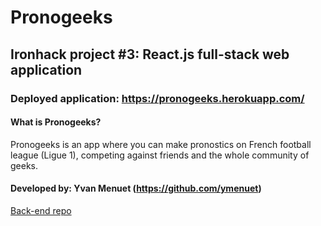 # Pronogeeks
## Ironhack project #3: React.js full-stack web application

### Deployed application: https://pronogeeks.herokuapp.com/

#### What is Pronogeeks?
Pronogeeks is an app where you can make pronostics on French football league (Ligue 1), competing against friends and the whole community of geeks.<br>

#### Developed by: Yvan Menuet (https://github.com/ymenuet)

[Back-end repo](https://github.com/ymenuet/pronogeeks-server)
